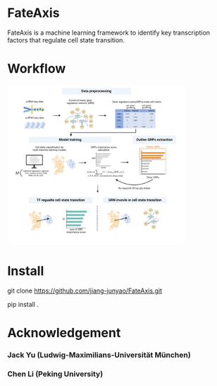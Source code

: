 # FateAxis
 FateAxis is a machine learning framework to identify key transcription factors that regulate cell state transition.

# Workflow
<img src="workflow.png" style="width:80.0%;height:80.0%" />

# Install
git clone https://github.com/jiang-junyao/FateAxis.git

pip install .

# Acknowledgement
### Jack Yu (Ludwig-Maximilians-Universität München)
### Chen Li (Peking University)

